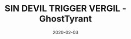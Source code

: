 ---
layout: artPost
title:  SIN DEVIL TRIGGER VERGIL - GhostTyrant
date:   2020-02-03

artTitle: SIN DEVIL TRIGGER VERGIL
artDesc: Fanart - Devil May Cry 5
artYear: 2020
artPath: /assets/fullsize/fullsize_vergil.png
artThumb: /assets/thumbnails/thumb_vergil.png
artTwitter: https://twitter.com/GhostTyrant/status/1236755208698580998
artMastodon: https://mastodon.art/@GhostTyrant

tags: polished
---